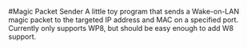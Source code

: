 #Magic Packet Sender
A little toy program that sends a Wake-on-LAN magic packet to the targeted
IP address and MAC on a specified port. Currently only supports WP8, but
should be easy enough to add W8 support.
